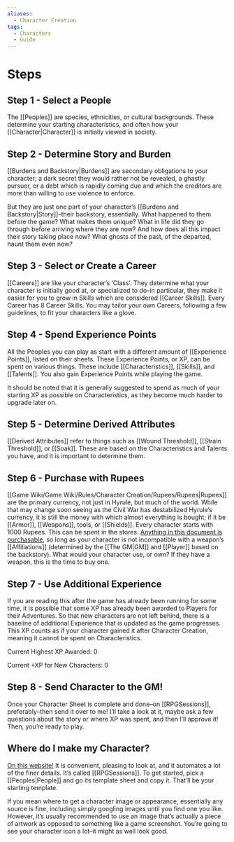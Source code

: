 ```yaml
---
aliases:
  - Character Creation
tags:
  - Characters
  - Guide
---
```

# Steps

## Step 1 - Select a People
The [[Peoples]] are species, ethnicities, or cultural backgrounds. These determine your starting characteristics, and often how your [[Character|Character]] is initially viewed in society.

## Step 2 - Determine Story and Burden
[[Burdens and Backstory|Burdens]] are secondary obligations to your character; a dark secret they would rather not be revealed, a ghastly pursuer, or a debt which is rapidly coming due and which the creditors are more than willing to use violence to enforce.

But they are just one part of your character’s [[Burdens and Backstory|Story]]–their backstory, essentially. What happened to them before the game? What makes them unique? What in life did they go through before arriving where they are now? And how does all this impact their story taking place now? What ghosts of the past, of the departed, haunt them even now?

## Step 3 - Select or Create a Career
[[Careers]] are like your character’s ‘Class’. They determine what your character is initially good at, or specialized to do–in particular, they make it easier for you to grow in Skills which are considered [[Career Skills]]. Every Career has 8 Career Skills. You may tailor your own Careers, following a few guidelines, to fit your characters like a glove.

## Step 4 - Spend Experience Points
All the Peoples you can play as start with a different amount of [[Experience Points]], listed on their sheets. These Experience Points, or XP, can be spent on various things. These include [[Characteristics]], [[Skills]], and [[Talents]]. You also gain Experience Points while playing the game.

It should be noted that it is generally suggested to spend as much of your starting XP as possible on Characteristics, as they become much harder to upgrade later on.

## Step 5 - Determine Derived Attributes
[[Derived Attributes]] refer to things such as [[Wound Threshold]], [[Strain Threshold]], or [[Soak]]. These are based on the Characteristics and Talents you have, and it is important to determine them.

## Step 6 - Purchase with Rupees
[[Game Wiki/Game Wiki/Rules/Character Creation/Rupees/Rupees|Rupees]] are the primary currency, not just in Hyrule, but much of the world. While that may change soon seeing as the Civil War has destabilized Hyrule’s currency, it is still the money with which almost everything is bought; if it be [[Armor]], [[Weapons]], tools, or [[Shields]]. Every character starts with 1000 Rupees. This can be spent in the stores. [Anything in this document is purchasable](https://docs.google.com/document/u/0/d/1hvwJL_XvC9PeIaPHGaZWiC3Cd1IoqKs_B8Qg98Lk4s0/edit), so long as your character is not incompatible with a weapon’s [[Affiliations]] (determined by the [[The GM|GM]] and [[Player]] based on the backstory). What would your character use, or own? If they have a weapon, this is the time to buy one.

## Step 7 - Use Additional Experience
If you are reading this after the game has already been running for some time, it is possible that some XP has already been awarded to Players for their Adventures. So that new characters are not left behind, there is a baseline of additional Experience that is updated as the game progresses. This XP counts as if your character gained it after Character Creation, meaning it cannot be spent on Characteristics.

Current Highest XP Awarded: 0

Current +XP for New Characters: 0

## Step 8 - Send Character to the GM!
Once your Character Sheet is complete and done–on [[RPGSessions]], preferably–then send it over to me! I’ll take a look at it, maybe ask a few questions about the story or where XP was spent, and then I’ll approve it! Then, you’re ready to play.

## Where do I make my Character?
[On this website!](https://www.rpgsessions.com/) It is convenient, pleasing to look at, and it automates a lot of the finer details. It’s called [[RPGSessions]]. To get started, pick a [[Peoples|People]] and go its template sheet and copy it. That’ll be your starting template.

If you mean where to get a character image or appearance, essentially any source is fine, including simply googling images until you find one you like. However, it’s usually recommended to use an image that’s actually a piece of artwork as opposed to something like a game screenshot. You’re going to see your character icon a lot–it might as well look good.